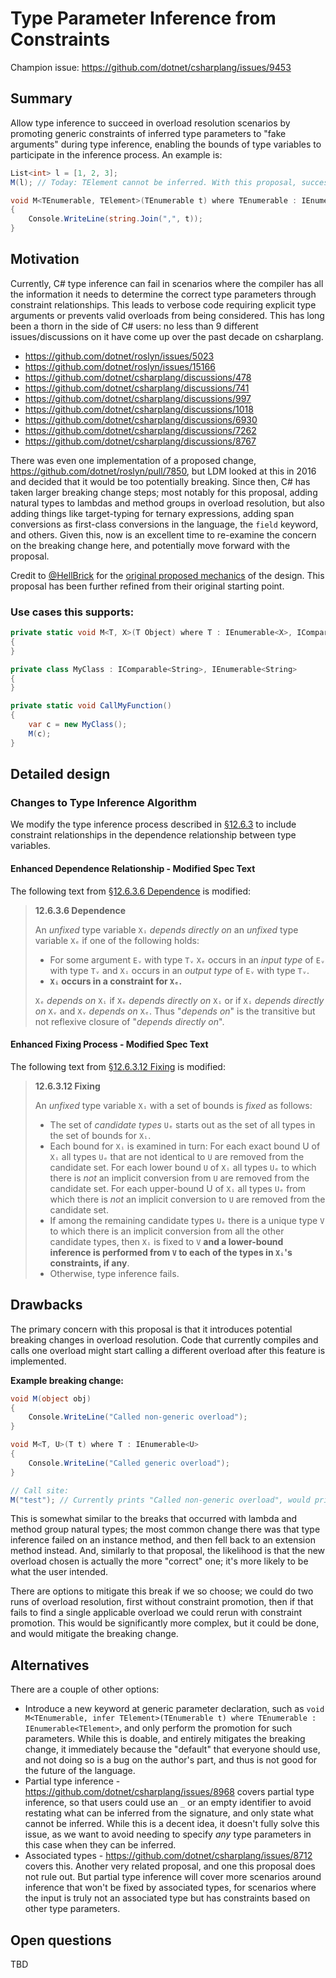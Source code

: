 # Type Parameter Inference from Constraints

Champion issue: https://github.com/dotnet/csharplang/issues/9453

## Summary

Allow type inference to succeed in overload resolution scenarios by promoting generic constraints of inferred type parameters to "fake arguments" during type inference, enabling
the bounds of type variables to participate in the inference process. An example is:

```cs
List<int> l = [1, 2, 3];
M(l); // Today: TElement cannot be inferred. With this proposal, successful call.

void M<TEnumerable, TElement>(TEnumerable t) where TEnumerable : IEnumerable<T>
{
    Console.WriteLine(string.Join(",", t));
}
```

## Motivation

Currently, C# type inference can fail in scenarios where the compiler has all the information it needs to determine the correct type parameters through constraint relationships.
This leads to verbose code requiring explicit type arguments or prevents valid overloads from being considered. This has long been a thorn in the side of C# users: no less than
9 different issues/discussions on it have come up over the past decade on csharplang.

* https://github.com/dotnet/roslyn/issues/5023
* https://github.com/dotnet/roslyn/issues/15166
* https://github.com/dotnet/csharplang/discussions/478
* https://github.com/dotnet/csharplang/discussions/741
* https://github.com/dotnet/csharplang/discussions/997
* https://github.com/dotnet/csharplang/discussions/1018
* https://github.com/dotnet/csharplang/discussions/6930
* https://github.com/dotnet/csharplang/discussions/7262
* https://github.com/dotnet/csharplang/discussions/8767

There was even one implementation of a proposed change, https://github.com/dotnet/roslyn/pull/7850, but LDM looked at this in 2016 and decided that it would be too potentially
breaking. Since then, C# has taken larger breaking change steps; most notably for this proposal, adding natural types to lambdas and method groups in overload resolution, but
also adding things like target-typing for ternary expressions, adding span conversions as first-class conversions in the language, the `field` keyword, and others. Given this,
now is an excellent time to re-examine the concern on the breaking change here, and potentially move forward with the proposal.

Credit to [@HellBrick](https://github.com/HellBrick) for the [original proposed mechanics](https://github.com/dotnet/roslyn/issues/5023#issuecomment-154728796) of the design.
This proposal has been further refined from their original starting point.

### Use cases this supports:

```csharp
private static void M<T, X>(T Object) where T : IEnumerable<X>, IComparable<X> 
{
}

private class MyClass : IComparable<String>, IEnumerable<String> 
{
}

private static void CallMyFunction() 
{
    var c = new MyClass();
    M(c);
}
```

## Detailed design

### Changes to Type Inference Algorithm

We modify the type inference process described in [§12.6.3](https://github.com/dotnet/csharpstandard/blob/draft-v9/standard/expressions.md#1263-type-inference) to include
constraint relationships in the dependence relationship between type variables.

#### Enhanced Dependence Relationship - Modified Spec Text

The following text from [§12.6.3.6 Dependence](https://github.com/dotnet/csharpstandard/blob/draft-v9/standard/expressions.md#12636-dependence) is modified:

> **12.6.3.6 Dependence**
>
> An *unfixed* type variable `Xᵢ` *depends directly on* an *unfixed* type variable `Xₑ` if one of the following holds:
>
> - For some argument `Eᵥ` with type `Tᵥ` `Xₑ` occurs in an *input type* of `Eᵥ` with type `Tᵥ` and `Xᵢ` occurs in an *output type* of `Eᵥ` with type `Tᵥ`.
> - **`Xᵢ` occurs in a constraint for `Xₑ`.**
>
> `Xₑ` *depends on* `Xᵢ` if `Xₑ` *depends directly on* `Xᵢ` or if `Xᵢ` *depends directly on* `Xᵥ` and `Xᵥ` *depends on* `Xₑ`. Thus "*depends on*" is the transitive but not reflexive closure of "*depends directly on*".

#### Enhanced Fixing Process - Modified Spec Text

The following text from [§12.6.3.12 Fixing](https://github.com/dotnet/csharpstandard/blob/draft-v9/standard/expressions.md#126312-fixing) is modified:

> **12.6.3.12 Fixing**
>
> An *unfixed* type variable `Xᵢ` with a set of bounds is *fixed* as follows:
>
> - The set of *candidate types* `Uₑ` starts out as the set of all types in the set of bounds for `Xᵢ`.
> - Each bound for `Xᵢ` is examined in turn: For each exact bound U of `Xᵢ` all types `Uₑ` that are not identical to `U` are removed from the candidate set. For each lower bound `U` of `Xᵢ` all types `Uₑ` to which there is *not* an implicit conversion from `U` are removed from the candidate set. For each upper-bound U of `Xᵢ` all types `Uₑ` from which there is *not* an implicit conversion to `U` are removed from the candidate set.
> - If among the remaining candidate types `Uₑ` there is a unique type `V` to which there is an implicit conversion from all the other candidate types, then `Xᵢ` is fixed to `V` **and a lower-bound inference is performed from `V` to each of the types in `Xᵢ`'s constraints, if any**.
> - Otherwise, type inference fails.

## Drawbacks

The primary concern with this proposal is that it introduces potential breaking changes in overload resolution. Code that currently compiles and calls one overload might start
calling a different overload after this feature is implemented.

**Example breaking change:**

```cs
void M(object obj) 
{
    Console.WriteLine("Called non-generic overload");
}

void M<T, U>(T t) where T : IEnumerable<U> 
{
    Console.WriteLine("Called generic overload");
}

// Call site:
M("test"); // Currently prints "Called non-generic overload", would print "Called generic overload"
```

This is somewhat similar to the breaks that occurred with lambda and method group natural types; the most common change there was that type inference failed on an instance
method, and then fell back to an extension method instead. And, similarly to that proposal, the likelihood is that the new overload chosen is actually the more "correct" one;
it's more likely to be what the user intended.

There are options to mitigate this break if we so choose; we could do two runs of overload resolution, first without constraint promotion, then if that fails to find a single
applicable overload we could rerun with constraint promotion. This would be significantly more complex, but it could be done, and would mitigate the breaking change.

## Alternatives

There are a couple of other options:

* Introduce a new keyword at generic parameter declaration, such as `void M<TEnumerable, infer TElement>(TEnumerable t) where TEnumerable : IEnumerable<TElement>`, and only
  perform the promotion for such parameters. While this is doable, and entirely mitigates the breaking change, it immediately because the "default" that everyone should use,
  and not doing so is a bug on the author's part, and thus is not good for the future of the language.
* Partial type inference - https://github.com/dotnet/csharplang/issues/8968 covers partial type inference, so that users could use an `_` or an empty identifier to avoid
  restating what can be inferred from the signature, and only state what cannot be inferred. While this is a decent idea, it doesn't fully solve this issue, as we want to avoid
  needing to specify _any_ type parameters in this case when they can be inferred.
* Associated types - https://github.com/dotnet/csharplang/issues/8712 covers this. Another very related proposal, and one this proposal does not rule out. But partial type
  inference will cover more scenarios around inference that won't be fixed by associated types, for scenarios where the input is truly not an associated type but has constraints
  based on other type parameters.

## Open questions
[open]: #open-questions

TBD
